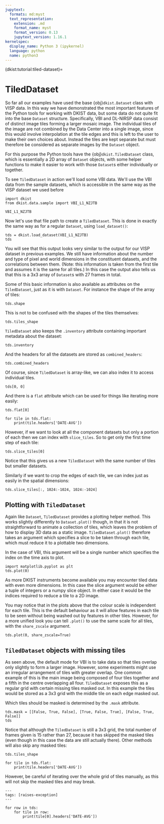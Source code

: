 ```yaml
---
jupytext:
  formats: md:myst
  text_representation:
    extension: .md
    format_name: myst
    format_version: 0.13
    jupytext_version: 1.16.1
kernelspec:
  display_name: Python 3 (ipykernel)
  language: python
  name: python3
---
```


(dkist:tutorial:tiled-dataset)=
# TiledDataset

So far all our examples have used the base {obj}`dkist.Dataset` class with VISP data.
In this way we have demonstrated the most important features of the Python tools for working with DKIST data, but some data do not quite fit into the base `Dataset` structure.
Specifically, VBI and DL-NIRSP data consist of distinct image tiles forming a larger mosaic image.
The individual tiles of the image are not combined by the Data Center into a single image, since this would involve interpolation at the tile edges and this is left to the user to make their own choices about.
Instead the tiles are kept separate but must therefore be considered as separate images by the `Dataset` object.

For this purpose the Python tools have the {obj}`dkist.TiledDataset` class, which is essentially a 2D array of `Dataset` objects, with some helper functions to make it easier to work with those `Dataset`s either individually or together.

To see `TiledDataset` in action we'll load some VBI data. We'll use the VBI data from the sample datasets, which is accessible in the same way as the VISP dataset we used before


```{code-cell} ipython3
import dkist
from dkist.data.sample import VBI_L1_NZJTB

VBI_L1_NZJTB
```

Now let's use that file path to create a `TiledDataset`. This is done in exactly the same way as for a regular `Dataset`, using `load_dataset()`:


```{code-cell} ipython3
tds = dkist.load_dataset(VBI_L1_NZJTB)
tds
```

You will see that this output looks very similar to the output for our VISP dataset in previous examples.
We still have information about the number and type of pixel and world dimensions in the constituent datasets, and the correlations between them.
(Note: this information is taken from the first tile and assumes it is the same for all tiles.) In this case the output also tells us that this is a 3x3 array of `Dataset`s with 27 frames in total.

Some of this basic information is also available as attributes on the `TiledDataset`, just as it is with `Dataset`. For instance the shape of the array of tiles:


```{code-cell} ipython3
tds.shape
```

This is not to be confused with the shapes of the tiles themselves:


```{code-cell} ipython3
tds.tiles_shape
```

`TiledDataset` also keeps the `.inventory` attribute containing important metadata about the dataset:


```{code-cell} ipython3
tds.inventory
```

And the headers for all the datasets are stored as `combined_headers`:


```{code-cell} ipython3
tds.combined_headers
```

Of course, since `TiledDataset` is array-like, we can also index it to access individual tiles.


```{code-cell} ipython3
tds[0, 0]
```

And there is a `flat` attribute which can be used for things like iterating more easily:


```{code-cell} ipython3
tds.flat[0]
```


```{code-cell} ipython3
for tile in tds.flat:
    print(tile.headers['DATE-AVG'])
```

However, if we want to look at all the component datasets but only a portion of each then we can index with `slice_tiles`. So to get only the first time step of each tile:


```{code-cell} ipython3
tds.slice_tiles[0]
```

Notice that this gives us a new `TiledDataset` with the same number of tiles but smaller datasets.

Similarly if we want to crop the edges of each tile, we can index just as easily in the spatial dimensions:


```{code-cell} ipython3
tds.slice_tiles[:, 1024:-1024, 1024:-1024]
```

## Plotting with `TiledDataset`

Again like `Dataset`, `TiledDataset` provides a plotting helper method. This works slightly differently to `Dataset.plot()` though, in that it is not straightforward to animate a collection of tiles, which leaves the problem of how to display 3D data as a static image. `TiledDataset.plot()` therefore takes an argument which specifies a slice to be taken through each tile, which must reduce it to a plottable two dimensions.

In the case of VBI, this argument will be a single number which specifies the index on the time axis to plot.


```{code-cell} ipython3
import matplotlib.pyplot as plt
tds.plot(0)
```

As more DKIST instruments become available you may encounter tiled data with even more dimensions. In this case the slice argument would be either a tuple of integers or a numpy slice object. In either case it would be the indices required to reduce a tile to a 2D image.

You may notice that in the plots above that the colour scale is independent for each tile. This is the default behaviour as it will allow features in each tile to be seen without being washed out by features in other tiles. However, for a more unified look you can tell `.plot()` to use the same scale for all tiles, with the `share_zscale` argument.


```{code-cell} ipython3
tds.plot(0, share_zscale=True)
```

## `TiledDataset` objects with missing tiles

As seen above, the default mode for VBI is to take data so that tiles overlap only slightly to form a larger image.
However, some experiments might use an irregular arrangement of tiles with greater overlap.
One common example of this is the main image being composed of four tiles together and a fifth in the centre overlapping all four.
`TiledDataset` exposes this as a regular grid with certain missing tiles masked out.
In this example the tiles would be stored as a 3x3 grid with the middle tile on each edge masked out.

Which tiles should be masked is determined by the `.mask` attribute.

```{code-cell} ipython3
tds.mask = [[False, True, False], [True, False, True], [False, True, False]]
tds
```

Notice that although the `TiledDataset` is still a 3x3 grid, the total number of frames given is 15 rather than 27, because it has skipped the masked tiles (even though in this case the data are still actually there).
Other methods will also skip any masked tiles:

```{code-cell} ipython3
tds.tiles_shape
```

```{code-cell} ipython3
for tile in tds.flat:
	print(tile.headers['DATE-AVG'])
```

However, be careful of iterating over the whole grid of tiles manually, as this will not skip the masked tiles and may break.


```{code-cell} ipython3
---
tags: [raises-exception]
---

for row in tds:
    for tile in row:
        print(tile[0].headers['DATE-AVG'])
```
